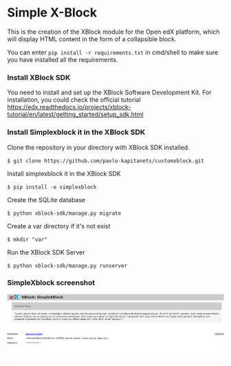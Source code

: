 # Simple X-Block

This is the 
creation of the  XBlock module for the Open edX platform, which will display HTML content in the form of a collapsible block.

You can enter `pip install -r requirements.txt` in cmd/shell to make sure you have installed all the requirements.

###  Install XBlock SDK

You need to install and set up the XBlock Software Development Kit. For installation, you could check the official tutorial https://edx.readthedocs.io/projects/xblock-tutorial/en/latest/getting_started/setup_sdk.html 

### Install Simplexblock it in the XBlock SDK 

Clone the repository in your directory with XBlock SDK installed.
```shell
$ git clone https://github.com/pavlo-kapitanets/customxblock.git
```

Install simplexblock it in the XBlock SDK
```shell
$ pip install -e simplexblock
```

Create the SQLite database
```shell
$ python xblock-sdk/manage.py migrate
```
Create a var directory if it's not exist
```shell
$ mkdir "var"
```

Run the XBlock SDK Server
```shell
$ python xblock-sdk/manage.py runserver
```

### SimpleXblock screenshot
![img.png](img.png)

